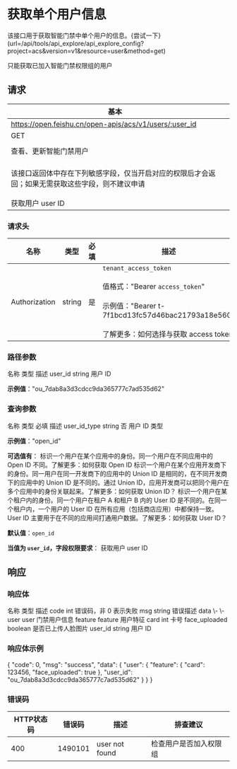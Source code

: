 # 获取单个用户信息

该接口用于获取智能门禁中单个用户的信息。{尝试一下}(url=/api/tools/api_explore/api_explore_config?project=acs&version=v1&resource=user&method=get)

<md-alert type="error">

</md-alert>


<md-alert type="warn">
只能获取已加入智能门禁权限组的用户
</md-alert>


<md-alert type="tip">

</md-alert>




## 请求
| 基本 |  |
| --- | --- |
| https://open.feishu.cn/open-apis/acs/v1/users/:user_id |
| GET |
|  |
| 查看、更新智能门禁用户 |
| <br> 该接口返回体中存在下列敏感字段，仅当开启对应的权限后才会返回；如果无需获取这些字段，则不建议申请<br> <br> 获取用户 user ID |


### 请求头
| 名称 | 类型 | 必填 | 描述 |
| --- | --- | --- | --- |
| Authorization | string | 是 | `tenant_access_token`<br><br>值格式："Bearer `access_token`"<br><br>示例值："Bearer t-7f1bcd13fc57d46bac21793a18e560"<br><br>了解更多：如何选择与获取 access token |





### 路径参数
<md-dt-table>
  <md-dt-thead>
      <md-dt-tr>
      <md-dt-th style="width: 35%;">名称</md-dt-th>
      <md-dt-th style="width: 13%;">类型</md-dt-th>
      <md-dt-th style="width: 52%;">描述</md-dt-th>
      </md-dt-tr>
  </md-dt-thead>
  <md-dt-tbody>

<md-dt-tr level="0">
	<md-dt-td>
	user_id
	</md-dt-td>
	<md-dt-td>
	string
	</md-dt-td>
	<md-dt-td>
	用户 ID

**示例值**："ou_7dab8a3d3cdcc9da365777c7ad535d62"
	</md-dt-td>
</md-dt-tr>

  </md-dt-tbody>
</md-dt-table>




### 查询参数
<md-dt-table>
  <md-dt-thead>
      <md-dt-tr>
      <md-dt-th style="width: 35%;">名称</md-dt-th>
      <md-dt-th style="width: 13%;">类型</md-dt-th>
      <md-dt-th style="width: 15%;" filters="是,否" >必填</md-dt-th>
      <md-dt-th style="width: 37%;" >描述</md-dt-th>
      </md-dt-tr>
  </md-dt-thead>
  <md-dt-tbody>

<md-dt-tr level="0">
	<md-dt-td>
	user_id_type
	</md-dt-td>
	<md-dt-td>
	string
	</md-dt-td>
	<md-dt-td>
	否
	</md-dt-td>
	<md-dt-td>
	用户 ID 类型

**示例值**："open_id"

**可选值有**：
<md-enum>
<md-enum-item key="open_id" >标识一个用户在某个应用中的身份。同一个用户在不同应用中的 Open ID 不同。了解更多：如何获取 Open ID</md-enum-item>
<md-enum-item key="union_id" >标识一个用户在某个应用开发商下的身份。同一用户在同一开发商下的应用中的 Union ID 是相同的，在不同开发商下的应用中的 Union ID 是不同的。通过 Union ID，应用开发商可以把同个用户在多个应用中的身份关联起来。了解更多：如何获取 Union ID？</md-enum-item>
<md-enum-item key="user_id" >标识一个用户在某个租户内的身份。同一个用户在租户 A 和租户 B 内的 User ID 是不同的。在同一个租户内，一个用户的 User ID 在所有应用（包括商店应用）中都保持一致。User ID 主要用于在不同的应用间打通用户数据。了解更多：如何获取 User ID？</md-enum-item>
</md-enum>

**默认值**：`open_id`

**当值为 `user_id`，字段权限要求**：
获取用户 user ID
	</md-dt-td>
</md-dt-tr>

  </md-dt-tbody>
</md-dt-table>






## 响应



### 响应体
<md-dt-table>
  <md-dt-thead>
      <md-dt-tr>
      <md-dt-th style="width: 40%;">名称</md-dt-th>
      <md-dt-th style="width: 20%;">类型</md-dt-th>
      <md-dt-th style="width: 30%;">描述</md-dt-th>
      </md-dt-tr>
  </md-dt-thead>
  <md-dt-tbody>

<md-dt-tr level="0">
	<md-dt-td>
	code
	</md-dt-td>
	<md-dt-td>
	int
	</md-dt-td>
	<md-dt-td>
	错误码，非 0 表示失败
	</md-dt-td>
</md-dt-tr>


<md-dt-tr level="0">
	<md-dt-td>
	msg
	</md-dt-td>
	<md-dt-td>
	string
	</md-dt-td>
	<md-dt-td>
	错误描述
	</md-dt-td>
</md-dt-tr>


<md-dt-tr level="0">
	<md-dt-td>
	data
	</md-dt-td>
	<md-dt-td>
	\-
	</md-dt-td>
	<md-dt-td>
	\-
	</md-dt-td>
</md-dt-tr>


<md-dt-tr level="1">
	<md-dt-td>
	user
	</md-dt-td>
	<md-dt-td>
	user
	</md-dt-td>
	<md-dt-td>
	门禁用户信息
	</md-dt-td>
</md-dt-tr>


<md-dt-tr level="2">
	<md-dt-td>
	feature
	</md-dt-td>
	<md-dt-td>
	feature
	</md-dt-td>
	<md-dt-td>
	用户特征
	</md-dt-td>
</md-dt-tr>


<md-dt-tr level="3">
	<md-dt-td>
	card
	</md-dt-td>
	<md-dt-td>
	int
	</md-dt-td>
	<md-dt-td>
	卡号
	</md-dt-td>
</md-dt-tr>


<md-dt-tr level="3">
	<md-dt-td>
	face_uploaded
	</md-dt-td>
	<md-dt-td>
	boolean
	</md-dt-td>
	<md-dt-td>
	是否已上传人脸图片
	</md-dt-td>
</md-dt-tr>


<md-dt-tr level="2">
	<md-dt-td>
	user_id
	</md-dt-td>
	<md-dt-td>
	string
	</md-dt-td>
	<md-dt-td>
	用户 ID
	</md-dt-td>
</md-dt-tr>

  </md-dt-tbody>
</md-dt-table>




### 响应体示例
<md-code-json>
{
    "code": 0,
    "msg": "success",
    "data": {
        "user": {
            "feature": {
                "card": 123456,
                "face_uploaded": true
            },
            "user_id": "ou_7dab8a3d3cdcc9da365777c7ad535d62"
        }
    }
}
</md-code-json>




### 错误码
| HTTP状态码 | 错误码 | 描述 | 排查建议 |
| --- | --- | --- | --- |
| 400 | 1490101 | user not found | 检查用户是否加入权限组 |






